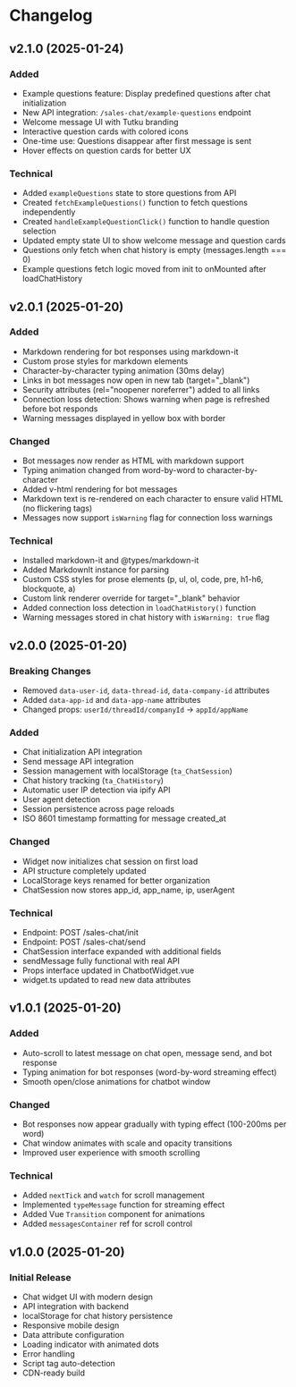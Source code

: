 # Changelog

## v2.1.0 (2025-01-24)

### Added

- Example questions feature: Display predefined questions after chat initialization
- New API integration: `/sales-chat/example-questions` endpoint
- Welcome message UI with Tutku branding
- Interactive question cards with colored icons
- One-time use: Questions disappear after first message is sent
- Hover effects on question cards for better UX

### Technical

- Added `exampleQuestions` state to store questions from API
- Created `fetchExampleQuestions()` function to fetch questions independently
- Created `handleExampleQuestionClick()` function to handle question selection
- Updated empty state UI to show welcome message and question cards
- Questions only fetch when chat history is empty (messages.length === 0)
- Example questions fetch logic moved from init to onMounted after loadChatHistory

## v2.0.1 (2025-01-20)

### Added

- Markdown rendering for bot responses using markdown-it
- Custom prose styles for markdown elements
- Character-by-character typing animation (30ms delay)
- Links in bot messages now open in new tab (target="\_blank")
- Security attributes (rel="noopener noreferrer") added to all links
- Connection loss detection: Shows warning when page is refreshed before bot responds
- Warning messages displayed in yellow box with border

### Changed

- Bot messages now render as HTML with markdown support
- Typing animation changed from word-by-word to character-by-character
- Added v-html rendering for bot messages
- Markdown text is re-rendered on each character to ensure valid HTML (no flickering tags)
- Messages now support `isWarning` flag for connection loss warnings

### Technical

- Installed markdown-it and @types/markdown-it
- Added MarkdownIt instance for parsing
- Custom CSS styles for prose elements (p, ul, ol, code, pre, h1-h6, blockquote, a)
- Custom link renderer override for target="\_blank" behavior
- Added connection loss detection in `loadChatHistory()` function
- Warning messages stored in chat history with `isWarning: true` flag

## v2.0.0 (2025-01-20)

### Breaking Changes

- Removed `data-user-id`, `data-thread-id`, `data-company-id` attributes
- Added `data-app-id` and `data-app-name` attributes
- Changed props: `userId/threadId/companyId` → `appId/appName`

### Added

- Chat initialization API integration
- Send message API integration
- Session management with localStorage (`ta_ChatSession`)
- Chat history tracking (`ta_ChatHistory`)
- Automatic user IP detection via ipify API
- User agent detection
- Session persistence across page reloads
- ISO 8601 timestamp formatting for message created_at

### Changed

- Widget now initializes chat session on first load
- API structure completely updated
- LocalStorage keys renamed for better organization
- ChatSession now stores app_id, app_name, ip, userAgent

### Technical

- Endpoint: POST /sales-chat/init
- Endpoint: POST /sales-chat/send
- ChatSession interface expanded with additional fields
- sendMessage fully functional with real API
- Props interface updated in ChatbotWidget.vue
- widget.ts updated to read new data attributes

## v1.0.1 (2025-01-20)

### Added

- Auto-scroll to latest message on chat open, message send, and bot response
- Typing animation for bot responses (word-by-word streaming effect)
- Smooth open/close animations for chatbot window

### Changed

- Bot responses now appear gradually with typing effect (100-200ms per word)
- Chat window animates with scale and opacity transitions
- Improved user experience with smooth scrolling

### Technical

- Added `nextTick` and `watch` for scroll management
- Implemented `typeMessage` function for streaming effect
- Added Vue `Transition` component for animations
- Added `messagesContainer` ref for scroll control

## v1.0.0 (2025-01-20)

### Initial Release

- Chat widget UI with modern design
- API integration with backend
- localStorage for chat history persistence
- Responsive mobile design
- Data attribute configuration
- Loading indicator with animated dots
- Error handling
- Script tag auto-detection
- CDN-ready build
